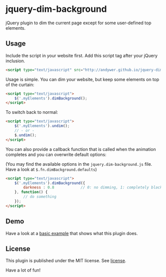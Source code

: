 jquery-dim-background
=====================

jQuery plugin to dim the current page except for some user-defined top elements.


Usage
-----

Include the script in your website first. Add this script tag after your jQuery inclusion.

```html
<script type="text/javascript" src="http://andywer.github.io/jquery-dim-background/jquery.dim-background.min.js"></script>
```


Usage is simple. You can dim your website, but keep some elements on top of the curtain:

```html
<script type="text/javascript">
    $('.myElements').dimBackground();
</script>
```


To switch back to normal:

```html
<script type="text/javascript">
    $('.myElements').undim();
    // - or -
    $.undim();
</script>
```


You can also provide a callback function that is called when the animation completes and you can overwrite default options:

(You may find the available options in the `jquery.dim-background.js` file. Have a look at `$.fn.dimBackground.defaults`)

```html
<script type="text/javascript">
    $('.myElements').dimBackground({
        darkness : 0.8            // 0: no dimming, 1: completely black
    }, function() {
        // do something
    });
</script>
```

Demo
----

Have a look at a [basic example](http://andywer.github.io/jquery-dim-background/demo/basic.html) that shows what this plugin does.


License
-------

This plugin is published under the MIT license. See [license](https://raw.github.com/andywer/jquery-dim-background/master/LICENSE.txt).

Have a lot of fun!
